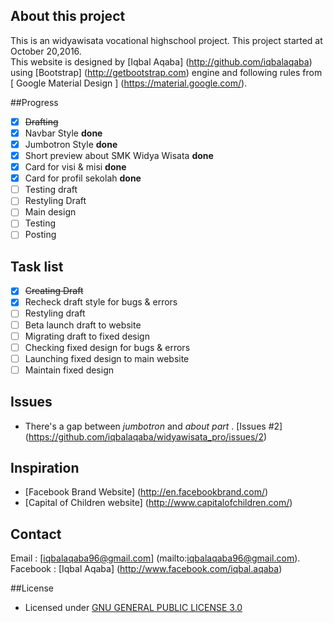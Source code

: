 ## About this project

This is an widyawisata vocational highschool project. This project started at October 20,2016. <br>
This website is designed by [Iqbal Aqaba] (http://github.com/iqbalaqaba) using [Bootstrap] (http://getbootstrap.com) engine and following rules from [ Google Material Design ] (https://material.google.com/).

##Progress
- [x] ~~Drafting~~
- [x] Navbar Style <strong> done </strong>
- [x] Jumbotron Style <strong> done </strong>
- [x] Short preview about SMK Widya Wisata <strong> done </strong>  
- [x] Card for visi & misi <strong> done </strong>  
- [x] Card for profil sekolah <strong> done </strong>  
- [ ] Testing draft
- [ ] Restyling Draft
- [ ] Main design
- [ ] Testing
- [ ] Posting

## Task list 
- [x] ~~Creating Draft~~
- [x] Recheck draft style for bugs & errors
- [ ] Restyling draft
- [ ] Beta launch draft to website
- [ ] Migrating draft to fixed design
- [ ] Checking fixed design for bugs & errors
- [ ] Launching fixed design to main website
- [ ] Maintain fixed design

## Issues
- There's a gap between <i> jumbotron </i> and <i> about part </i>. [Issues #2] (https://github.com/iqbalaqaba/widyawisata_pro/issues/2)

## Inspiration
- [Facebook Brand Website] (http://en.facebookbrand.com/)
- [Capital of Children website] (http://www.capitalofchildren.com/)

## Contact
Email : [iqbalaqaba96@gmail.com] (mailto:iqbalaqaba96@gmail.com). <br>
Facebook : [Iqbal Aqaba] (http://www.facebook.com/iqbal.aqaba)

##License
- Licensed under [GNU GENERAL PUBLIC LICENSE 3.0](https://github.com/iqbalaqaba/widyawisata_pro/blob/gh-pages/License.md)


